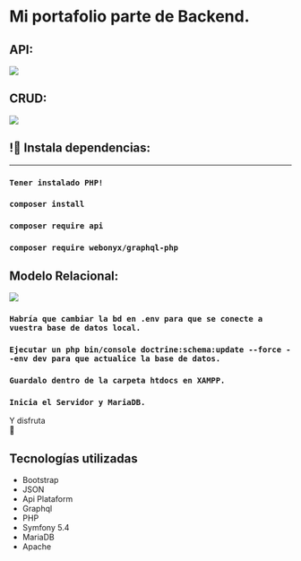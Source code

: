 # Mi portafolio parte de Backend.

## API:

![](./src/assets/Portfolio.png)

## CRUD:

![](./src/assets/Portfolio.png)

## !🔌 Instala dependencias:
______ 
### `Tener instalado PHP!`
### `composer install`
### `composer require api`
### `composer require webonyx/graphql-php`

## Modelo Relacional:

![](./src/assets/Portfolio.png)

### `Habría que cambiar la bd en .env para que se conecte a vuestra base de datos local.`
### `Ejecutar un php bin/console doctrine:schema:update --force --env dev para que actualice la base de datos.`
### `Guardalo dentro de la carpeta htdocs en XAMPP.`
### `Inicia el Servidor y MariaDB.`

Y disfruta 	
:tada:

## Tecnologías utilizadas

- Bootstrap    
- JSON
- Api Plataform
- Graphql
- PHP
- Symfony 5.4
- MariaDB
- Apache
